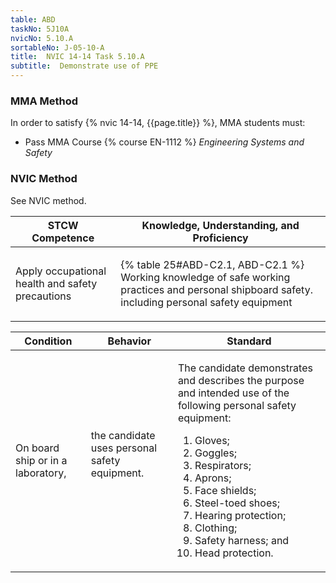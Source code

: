 ```yaml
---
table: ABD
taskNo: 5J10A
nvicNo: 5.10.A 
sortableNo: J-05-10-A
title:  NVIC 14-14 Task 5.10.A
subtitle:  Demonstrate use of PPE
---
```



### MMA Method

In order to satisfy  {% nvic 14-14, {{page.title}}  %}, MMA students must:

* Pass MMA Course {% course EN-1112 %}  *Engineering Systems and Safety*


### NVIC Method

<a onclick="togglevisibility('nvic_methods')" >See NVIC method.</a>

<div id='nvic_methods' class='hide'>

<table>
<thead>
<tr>
<th class='forty'> STCW Competence </th>
<th class='sixty'> Knowledge, Understanding, and Proficiency </th>
</tr>
</thead>




<tbody>
<tr><td markdown='1'>

Apply occupational health and safety precautions

</td><td markdown='1'>

{% table 25#ABD-C2.1, ABD-C2.1 %} Working knowledge of safe working practices and personal shipboard safety. including personal safety equipment

</td></tr>


</tbody>
</table>


<table>
<thead>
<tr><th class='twenty'>  Condition </th><th class='twenty'> Behavior </th><th  class='sixty'>Standard </th></tr>
</thead>
<tbody >



<tr><td markdown='1'>

On board ship or in a laboratory,

</td><td markdown='1'>

the candidate uses personal safety equipment.

<br>

<div class="tooltip" markdown='1'>



</div>


</td><td markdown='1'>

The candidate demonstrates and describes the purpose and intended use of the following personal safety equipment:

1. Gloves;
2. Goggles;
3. Respirators;
4. Aprons;
5. Face shields;
6. Steel-toed shoes;
7. Hearing protection;
8. Clothing;
9. Safety harness; and 
10. Head protection. 

</td></tr>
</tbody>
</table>
</div>
